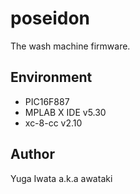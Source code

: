 # poseidon
The wash machine firmware.

## Environment
- PIC16F887
- MPLAB X IDE v5.30
- xc-8-cc v2.10


## Author
Yuga Iwata a.k.a awataki
